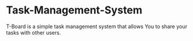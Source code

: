 # Task-Management-System
T-Board is a simple task management system that allows You to share your tasks with other users.
